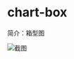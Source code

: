 # chart-box

简介：箱型图

![截图](https://img.alicdn.com/tfs/TB1nR5Wf5qAXuNjy1XdXXaYcVXa-1902-1036.png)





